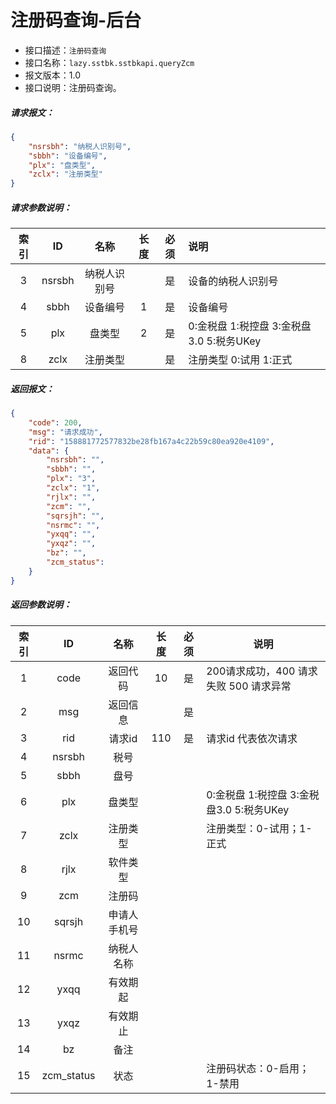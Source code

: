 # 注册码查询-后台

- 接口描述：`注册码查询`
- 接口名称：`lazy.sstbk.sstbkapi.queryZcm`
- 报文版本：1.0
- 接口说明：注册码查询。

##### 请求报文：
```json
{
	"nsrsbh": "纳税人识别号",
	"sbbh": "设备编号",
	"plx": "盘类型",
	"zclx": "注册类型"
}
```
#####  请求参数说明：

| 索引 |    ID    |     名称     | 长度 | 必须 | 说明                                    |
| :--: | :------: | :----------: | :--: | :--: | :-------------------------------------- |
| 3 | nsrsbh | 纳税人识别号 |  | 是 | 设备的纳税人识别号 |
| 4 | sbbh | 设备编号 | 1 | 是 | 设备编号 |
|  5   |   plx   |   盘类型   |  2   |  是  | 0:金税盘 1:税控盘 3:金税盘3.0 5:税务UKey |
|  8   | zclx |  注册类型  |    |  是  | 注册类型 0:试用 1:正式 |




##### 返回报文：

```json
{
	"code": 200,
	"msg": "请求成功",
	"rid": "158881772577832be28fb167a4c22b59c80ea920e4109",
	"data": {
        "nsrsbh": "",
		"sbbh": "",
        "plx": "3",
		"zclx": "1",
		"rjlx": "",
		"zcm": "",
		"sqrsjh": "",
		"nsrmc": "",
		"yxqq": "",
        "yxqz": "",
		"bz": "",
		"zcm_status": 
	}
}
```

#####  返回参数说明：


| 索引 |        ID        |   名称    |   长度   | 必须 | 说明                                                         |
| :--: | :--------------: | :-------: | :------: | :--: | ------------------------------------------------------------ |
|  1   |       code       | 返回代码 |  10  |  是  | 200请求成功，400 请求失败 500 请求异常                       |
|  2   |       msg        | 返回信息  |          |  是  |                                                              |
|  3   |     rid     | 请求id | 110 |  是  | 请求id 代表依次请求            |
|  4   | nsrsbh | 税号 |        |    |                                                              |
|  5   |   sbbh   | 盘号 |        |    |                                                              |
| 6 | plx | 盘类型 | |  | 0:金税盘 1:税控盘 3:金税盘3.0 5:税务UKey |
| 7 | zclx | 注册类型 | |  | 注册类型：0-试用；1-正式 |
| 8 | rjlx | 软件类型 | |  |  |
| 9 | zcm | 注册码 | |  | |
| 10 | sqrsjh | 申请人手机号 | |  | |
| 11 | nsrmc | 纳税人名称 | |  | |
| 12 | yxqq | 有效期起 | |  | |
| 13 | yxqz | 有效期止 | |  | |
| 14 | bz | 备注 | |  | |
| 15 | zcm_status | 状态 | |  | 注册码状态：0-启用；1-禁用 |

